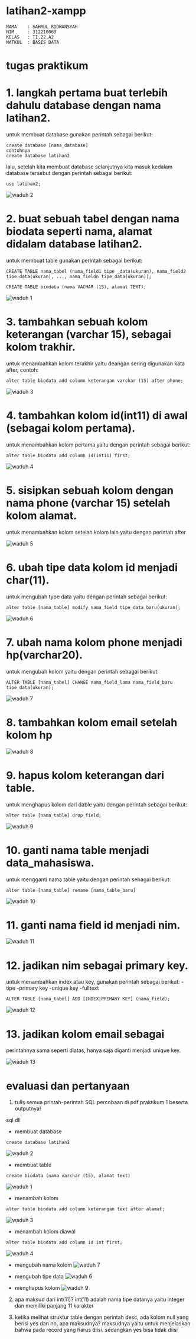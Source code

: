 # latihan2-xampp

```
NAMA    : SAHRUL RIDWANSYAH
NIM     : 312210063
KELAS   : TI.22.A2
MATKUL  : BASIS DATA
```

# tugas praktikum

# 1. langkah pertama buat terlebih dahulu database dengan nama latihan2.

untuk membuat database gunakan perintah sebagai berikut:
```
create database [nama_database]
contohnya
create database latihan2
```
lalu, setelah kita membuat database selanjutnya kita masuk kedalam database tersebut dengan perintah sebagai berikut:
```
use latihan2;
```
![waduh 2](https://user-images.githubusercontent.com/115526901/230829125-588102ed-d6f4-418e-8534-7829588f0487.png)

# 2. buat sebuah tabel dengan nama biodata seperti nama, alamat didalam database latihan2.

untuk membuat table gunakan perintah sebagai berikut:
```
CREATE TABLE nama_tabel (nama_field1 tipe _data(ukuran), nama_field2 tipe_data(ukuran), ..., nama_fieldn tipe_data(ukuran));

CREATE TABLE biodata (nama VACHAR (15), alamat TEXT);
```
![waduh 1](https://user-images.githubusercontent.com/115526901/230829221-1194b51d-f953-4c18-b384-744a72faa9e4.png)

# 3. tambahkan sebuah kolom keterangan (varchar 15), sebagai kolom trakhir.
 
untuk menambahkan kolom terakhir yaitu deangan sering digunakan kata after, contoh:
```
alter table biodata add column keterangan varchar (15) after phone;
```
![waduh 3](https://user-images.githubusercontent.com/115526901/230830192-23e4d8a0-94e4-4cc0-8244-79cd0f0226f6.png)

# 4. tambahkan kolom id(int11) di awal (sebagai kolom pertama).

untuk menambahkan kolom pertama yaitu dengan perintah sebagai berikut:
```
alter table biodata add column id(int11) first;
```
![waduh 4](https://user-images.githubusercontent.com/115526901/230830822-cc8e2aa9-02bd-4128-aa09-a9a3181011ca.png)

# 5. sisipkan sebuah kolom dengan nama phone (varchar 15) setelah kolom alamat.

untuk menambahkan kolom setelah kolom lain yaitu dengan perintah after

![waduh 5](https://user-images.githubusercontent.com/115526901/230831728-9f3b8c57-2f11-4412-9cff-bd0755dd1047.png)

# 6. ubah tipe data kolom id menjadi char(11).

untuk mengubah type data yaitu dengan perintah sebagai berikut:
```
alter table [nama_table] modify nama_field tipe_data_baru(ukuran);
```
![waduh 6](https://user-images.githubusercontent.com/115526901/230832559-bcae2426-e958-4e82-9b9f-0fc6b3e5b681.png)

# 7. ubah nama kolom phone menjadi hp(varchar20).

untuk mengubah kolom yaitu dengan perintah sebagai berikut:
```
ALTER TABLE [nama_tabel] CHANGE nama_field_lama nama_field_baru tipe_data(ukuran);
```
![waduh 7](https://user-images.githubusercontent.com/115526901/230832910-8b0bda68-464e-41eb-b53c-76f057961df7.png)

# 8. tambahkan kolom email setelah kolom hp 

![waduh 8](https://user-images.githubusercontent.com/115526901/230833400-5c9fc8d7-a414-409b-a59c-84a23769a718.png)

# 9. hapus kolom keterangan dari table.

untuk menghapus kolom dari dable yaitu dengan perintah sebagai berikut:
```
alter table [nama_table] drop_field;
```
![waduh 9](https://user-images.githubusercontent.com/115526901/230833755-cad46070-a62c-49f5-9e16-b5d61880748d.png)

# 10. ganti nama table menjadi data_mahasiswa.

untuk mengganti nama table yaitu dengan perintah sebagai berikut:
```
alter table [nama_table] rename [nama_table_baru]
```
![waduh 10](https://user-images.githubusercontent.com/115526901/230834130-5c16c3de-9a7a-443e-bae9-d7372734ae49.png)

# 11. ganti nama field id menjadi nim.

![waduh 11](https://user-images.githubusercontent.com/115526901/230834330-4c63b1cb-a5ff-44e1-a4ab-c64b5e3b4abc.png)

# 12. jadikan nim sebagai primary key.

untuk menambahkan index atau key, gunakan perintah sebagai berikut:
-tipe
-primary key
-unique key 
-fulltext
```
ALTER TABLE [nama_tabel] ADD [INDEX|PRIMARY KEY] (nama_field);
```
![waduh 12](https://user-images.githubusercontent.com/115526901/230835010-9d7dcfd1-71d7-4464-a46e-5b3f2803bf09.png)

# 13. jadikan kolom email sebagai

perintahnya sama seperti diatas, hanya saja diganti menjadi unique key.

![waduh 13](https://user-images.githubusercontent.com/115526901/230835722-a7185aea-a5c2-487c-80db-dff70e4437fd.png)

# evaluasi dan pertanyaan 

1. tulis semua printah-perintah SQL percobaan di pdf praktikum 1 beserta outputnya!

sql dll

* membuat database
```
create database latihan2
```
![waduh 2](https://user-images.githubusercontent.com/115526901/230840896-aac0e001-ab82-4054-b671-67d168123a5c.png)


* membuat table 
```
create biodata (nama varchar (15), alamat text)
```
![waduh 1](https://user-images.githubusercontent.com/115526901/230841347-bec1f074-0019-4927-8f1c-9ecd4847815d.png)



* menambah kolom 
```
alter table biodata add column keterangan text after alamat;
```
![waduh 3](https://user-images.githubusercontent.com/115526901/230841626-1af278d1-6209-4598-8ef3-6379e71e519f.png)




* menambah kolom diawal
```
alter table biodata add column id int first;
```
![waduh 4](https://user-images.githubusercontent.com/115526901/230842264-9beff864-bd36-4e84-849b-205aa080466f.png)
 
 
 
 
* mengubah nama kolom 
![waduh 7](https://user-images.githubusercontent.com/115526901/230842738-0e40971a-1a62-4888-b5a1-378606e5f80d.png)



* mengubah tipe data 
![waduh 6](https://user-images.githubusercontent.com/115526901/230842942-9441ea1b-69e3-4620-86ff-30af098b6cfe.png)




* menghapus kolom 
![waduh 9](https://user-images.githubusercontent.com/115526901/230843101-671efd9d-edbd-45fa-bcba-476c513db124.png)




2. apa maksud dari int(11)?
int(11) adalah nama tipe datanya yaitu integer dan memiliki panjang 11 karakter

3. ketika melihat struktur table dengan perintah desc, ada kolom null yang berisi yes dan no, apa maksudnya?
maksudnya yaitu untuk menjelaskan bahwa pada record yang harus diisi. sedangkan yes bisa tidak diisi










